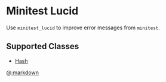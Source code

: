 # Minitest Lucid

Use ```minitest_lucid``` to improve error messages from ```minitest```.


## Supported Classes

- [Hash](#hash)

@[:markdown](hash/template.md)


